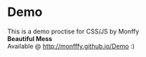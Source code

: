 # Demo
This is a demo proctise for CSS/JS by Monffy 
<br>
<strong>Beautiful Mess</strong>
<br>
Available @ http://monfffy.github.io/Demo :)
